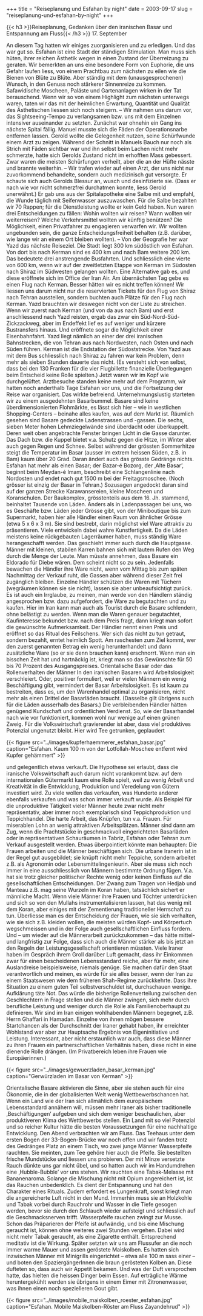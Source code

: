 +++
title = "Reiseplanung und Esfahan by night"
date = 2003-09-17
slug = "reiseplanung-und-esfahan-by-night"
+++

{{< h3 >}}Reiseplanung, Gedanken über den iranischen Basar und Entspannung am Fluss{{< /h3 >}}
17\. September

An diesem Tag hatten wir einiges zuorganisieren und zu erledigen. Und das war gut so. Esfahan ist eine Stadt der ständigen Stimulation. Man muss sich hüten, ihrer reichen Ästhetik wegen in einen Zustand der Überreizung zu geraten. Wir bemerkten an uns eine besondere Form von Euphorie, die uns Gefahr laufen liess, von einem Prachtbau zum nächsten zu eilen wie die Bienen von Blüte zu Blüte. Aber ständig mit dem (unausgesprochenen) Wunsch, in den Genuss noch stärkerer Sinnenreize zu kommen. Safawidische Moscheen, Paläste und Gartenanlagen wirken in der Tat berauschend. Wenn wir so von einem Highlight zum nächsten unterwegs waren, taten wir das mit der heimlichen Erwartung, Quantität und Qualität des Ästhetischen liessen sich noch steigern. – Wir nahmen uns darum vor, das Sightseeing-Tempo zu verlangsamen bzw. uns mit dem Einzelnen intensiver auseinander zu setzten.
Zunächst war ohnehin ein Gang ins nächste Spital fällig. Manuel musste sich die Fäden der Operationsnarbe entfernen lassen. Gerold wollte die Gelegenheit nutzen, seine Schürfwunde einem Arzt zu zeigen. Während der Schnitt in Manuels Bauch nur noch als Strich mit Fäden sichtbar war und ihn selbst beim Lachen nicht mehr schmerzte, hatte sich Gerolds Zustand nicht im erhofften Mass gebessert. Zwar waren die meisten Schürfungen verheilt, aber die an der Hüfte nässte und brannte weiterhin. – Wir trafen wieder auf einen Arzt, der uns nicht nur zuvorkommend behandelte, sondern auch medizinisch gut versorgte. Er schaute sich auch Gerolds Blessur an, wusch und desinfizierte sie. (Dass er nach wie vor nicht schmerzfrei durchatmen konnte, liess Gerold unerwähnt.) Er gab uns aus der Spitalapotheke eine Salbe mit und empfahl, die Wunde täglich mit Seifenwasser auszuwaschen. Für die Salbe bezahlten wir 70 Rappen; für die Dienstleistung wollte er kein Geld haben.
Nun waren drei Entscheidungen zu fällen: Wohin wollten wir reisen? Wann wollten wir weiterreisen? Welche Verkehrsmittel wollten wir künftig benützen? Die Möglichkeit, einen Privatfahrer zu engagieren verwarfen wir. Wir wollten ungebunden sein, die ganze Entscheidungsfreiheit behalten (z.B. darüber, wie lange wir an einem Ort bleiben wollten). – Von der Geografie her war Yazd das nächste Reiseziel. Die Stadt liegt 300 km südöstlich von Esfahan. Von dort bis nach Kerman sind es 400 km und nach Bam weitere 200 km. Das bedeutete drei anstrengende Busfahrten. Und schliesslich eine vierte von 600 km, wenn wir auf der zweitletzten Etappe von Kerman im Südosten nach Shiraz im Südwesten gelangen wollten. Eine Alternative gab es, und diese eröffnete sich im Office der Iran Air. Am übernächsten Tag gebe es einen Flug nach Kerman. Besser hätten wir es nicht treffen können! Wir liessen uns darum nicht nur die reservierten Tickets für den Flug von Shiraz nach Tehran ausstellen, sondern buchten auch Plätze für den Flug nach Kerman. Yazd brauchten wir deswegen nicht von der Liste zu streichen. Wenn wir zuerst nach Kerman (und von da aus nach Bam) und erst anschliessend nach Yazd reisten, ergab das zwar ein Süd-Nord-Süd-Zickzackweg, aber im Endeffekt lief es auf weniger und kürzere Bustransfers hinaus. Und eröffnete sogar die Möglichkeit einer Eisenbahnfahrt. Yazd liegt nämlich an einer der drei iranischen Bahnstrecken, die von Tehran aus nach Nordwesten, nach Osten und nach Süden führen. Kerman ist die Endstation der Südoststrecke. Von Yazd aus mit dem Bus schliesslich nach Shiraz zu fahren war kein Problem, denn mehr als sieben Stunden dauerte das nicht. (Es versteht sich von selbst, dass bei den 130 Franken für die vier Flugbillette finanzielle Überlegungen beim Entscheid keine Rolle spielten.)
Jetzt waren wir im Kopf wie durchgelüftet. Arztbesuche standen keine mehr auf dem Programm, wir hatten noch anderthalb Tage Esfahan vor uns, und die Fortsetzung der Reise war organisiert. Das wirkte befreiend. Unternehmungslustig starteten wir zu einem ausgedehnten Basarbummel.
Basare sind keine überdimensionierten Flohmärkte, es lässt sich hier – wie in westlichen Shopping-Centers – beinahe alles kaufen, was auf dem Markt ist. Räumlich gesehen sind Basare gedeckte Ladenstrassen und -gassen. Die sechs, sieben Meter hohen Lehmziegelwände sind überdacht oder überkuppelt. Deren weit oben angebrachte Fenster bringen Licht in die Gasse darunter. Das Dach bzw. die Kuppel bietet v.a. Schutz gegen die Hitze, im Winter aber auch gegen Regen und Schnee. Selbst während der grössten Sommerhitze steigt die Temperatur im Basar (ausser im extrem heissen Süden, z.B. in Bam) kaum über 20 Grad. Daran ändert auch das grösste Gedränge nichts.
Esfahan hat mehr als einen Basar; der Bazar-é Bozorg, der ‚Alte Basar’, beginnt beim Meydan-é Imam, beschreibt eine Schlangenlinie nach Nordosten und endet nach gut 1500 m bei der Freitagsmoschee. (Noch grösser ist einzig der Basar in Tehran.) Sozusagen angedockt daran sind auf der ganzen Strecke Karawansereien, kleine Moscheen und Koranschulen. Der Baukomplex, grösstenteils aus dem 16. Jh. stammend, beinhaltet Tausende von Läden.
Anders als in Ladenpassagen bei uns, wo es Geschäfte bzw. Läden jeder Grösse gibt, von der Miniboutique bis zum Supermarkt, haben hier alle Händler einen Raum von ähnlicher Grösse (etwa 5 x 6 x 3 m). Sie sind bestrebt, darin möglichst viel Ware attraktiv zu präsentieren. Viele entwickeln dabei wahre Kunstfertigkeit.
Da die Läden meistens keine rückgebauten Lagerräumer haben, muss ständig Ware herangeschafft werden. Das geschieht immer auch durch die Hauptgasse. Männer mit kleinen, stabilen Karren bahnen sich mit lautem Rufen den Weg durch die Menge der Leute.
Man müsste annehmen, dass Basare ein Eldorado für Diebe wären. Dem scheint nicht so zu sein. Jedenfalls bewachen die Händler ihre Ware nicht, wenn vom Mittag bis zum späten Nachmittag der Verkauf ruht, die Gassen aber während dieser Zeit frei zugänglich bleiben. Einzelne Händler schützen die Waren mit Tüchern (wegräumen können sie sie nicht), lassen sie aber unbeaufsichtigt zurück.
Es ist auch ein Irrglaube, zu meinen, man werde von den Händlern ständig angesprochen bzw. dazu aufgefordert, die Ware zu begutachten und zu kaufen. Hier im Iran kann man auch als Tourist durch die Basare schlendern, ohne belästigt zu werden. Wenn man die Waren genauer begutachtet, Kaufinteresse bekundet bzw. nach dem Preis fragt, dann kriegt man sofort die gewünschte Aufmerksamkeit. Der Händler nennt einen Preis und eröffnet so das Ritual des Feilschens. Wer sich das nicht zu tun getraut, sondern bezahlt, erntet heimlich Spott. Am raschesten zum Ziel kommt, wer den zuerst genannten Betrag ein wenig herunterhandelt und dann zusätzliche Ware (so er sie denn brauchen kann) erschnorrt. Wenn man ein bisschen Zeit hat und hartnäckig ist, kriegt man so das Gewünschte für 50 bis 70 Prozent des Ausgangspreises.
Orientalische Basar oder das Rollenverhalten der Männer
In den iranischen Basaren wird Arbeitslosigkeit verschleiert. Oder, positiver formuliert, weil er vielen Männern ein wenig Beschäftigung gibt, vermindert der Basar Arbeitslosigkeit. Es ist kaum zu bestreiten, dass es, um den Warenhandel optimal zu organisieren, nicht mehr als einen Drittel der Basarläden braucht. (Dasselbe gilt übrigens auch für die Läden ausserhalb des Basars.) Die verbleibenden Händler hätten genügend Kundschaft und ordentlichen Verdienst. So, wie der Basarhandel nach wie vor funktioniert, kommen wohl nur wenige auf einen grünen Zweig. Für die Volkswirtschaft gravierender ist aber, dass viel produktives Potenzial ungenutzt bleibt. Hier wird Tee getrunken, geplaudert 

{{< figure src="../images/kupferhaemmerer_esfahan_basar.jpg" caption="Esfahan. Kaum 100 m von der Lotfollah-Moschee entfernt wird Kupfer gehämmert" >}}

und gelegentlich etwas verkauft. Die Hypothese sei erlaubt, dass die iranische Volkswirtschaft auch darum nicht vorankommt bzw. auf dem internationalen Gütermarkt kaum eine Rolle spielt, weil zu wenig Arbeit und Kreativität in die Entwicklung, Produktion und Veredelung von Gütern investiert wird. Zu viele wollen das verkaufen, was Hunderte anderer ebenfalls verkaufen und was schon immer verkauft wurde. Als Beispiel für die unproduktive Tätigkeit vieler Männer heute zwar nicht mehr repräsentativ, aber immer noch exemplarisch sind Teppichproduktion und Teppichhandel. Die harte Arbeit, das Knüpfen, tun v.a. Frauen. Für miserablen Lohn an wenig attraktiven Arbeitsplätzen. Männer sind dann am Zug, wenn die Prachtstücke in geschmackvoll eingerichteten Basarläden oder in repräsentativen Schauräumen in Tabriz, Esfahan oder Tehran zum Verkauf ausgestellt werden. Etwas überpointiert könnte man behaupten: Die Frauen arbeiten und die Männer beschäftigen sich.
Die urbane Iranerin ist in der Regel gut ausgebildet; sie knüpft nicht mehr Teppiche, sondern arbeitet z.B. als Agronomin oder Lebensmittelingenieurin. Aber sie muss sich noch immer in eine ausschliesslich von Männern bestimmte Ordnung fügen. V.a. hat sie trotz gleicher politischer Rechte wenig oder keinen Einfluss auf die gesellschaftlichen Entscheidungen. Der Zwang zum Tragen von Hedjab und Manteau z.B. mag seine Wurzeln im Koran haben, tatsächlich sichert er männliche Macht. Wenn viele Männer ihre Frauen und Töchter unterdrücken und sich so von den Mullahs instrumentalisieren lassen, hat das wenig mit dem Koran, aber einiges mit der Zementierung traditioneller Herrschaft zu tun. Überliesse man es der Entscheidung der Frauen, wie sie sich verhalten, wie sie sich z.B. kleiden wollen, die meisten würden Kopf- und Körpertuch wegschmeissen und in der Folge auch gesellschaftlichen Einfluss fordern. Und – um wieder auf die Männerarbeit zurückzukommen – das hätte mittel- und langfristig zur Folge, dass sich auch die Männer stärker als bis jetzt an den Regeln der Leistungsgesellschaft orientieren müssten.
Viele Iraner haben im Gespräch ihrem Groll darüber Luft gemacht, dass ihr Einkommen zwar für einen bescheidenen Lebensstandard reiche, aber für mehr, eine Auslandreise beispielsweise, niemals genüge. Sie machen dafür den Staat verantwortlich und meinen, es würde für sie alles besser, wenn der Iran zu einem Staatswesen wie dem früheren Shah-Regime zurückkehrte. Dass ihre Situation zu einem guten Teil selbstverschuldet ist, durchschauen wenige. Aufklärung täte Not. Das würde die bisherige Rollenverteilung zwischen den Geschlechtern in Frage stellen und die Männer zwingen, sich mehr durch berufliche Leistung und weniger durch die Rolle als Familienoberhaupt zu definieren.
Wir sind im Iran einigen wohlhabenden Männern begegnet, z.B. Herrn Ghaffari in Hamadan. Einzelne von ihnen mögen bessere Startchancen als der Durchschnitt der Iraner gehabt haben, ihr erreichter Wohlstand war aber zur Hauptsache Ergebnis von Eigeninitiative und Leistung. Interessant, aber nicht erstaunlich war auch, dass diese Männer zu ihren Frauen ein partnerschaftlichen Verhältnis haben, diese nicht in eine dienende Rolle drängen. (Im Privatbereich leben ihre Frauen wie Europäerinnen.)

{{< figure src="../images/gewuerzladen_basar_kerman.jpg" caption="Gerwürzladen im Basar von Kerman" >}}

Orientalische Basare aktivieren die Sinne, aber sie stehen auch für eine Ökonomie, die in der globalisierten Welt wenig Wettbewerbschancen hat. Wenn ein Land wie der Iran sich allmählich dem europäischem Lebensstandard annähern will, müssen mehr Iraner als bisher traditionelle ‚Beschäftigungen’ aufgeben und sich dem weniger beschaulichen, aber produktiveren Klima des Wettbewerbs stellen. Ein Land mit so viel Potenzial und so reicher Kultur hätte die besten Voraussetzungen für eine nachhaltige Entwicklung.
Den Abend verbrachten wir am Fluss. Das Teehaus unter dem ersten Bogen der 33-Bogen-Brücke war noch offen und wir fanden trotz des Gedränges Platz an einem Tisch, wo zwei junge Männer Wasserpfeife rauchten. Sie meinten, zum Tee gehöre hier auch die Pfeife. Sie bestellten frische Mundstücke und liessen uns probieren. Der mit Minze versetzte Rauch dünkte uns gar nicht übel, und so hatten auch wir im Handumdrehen eine ‚Hubble-Bubble’ vor uns stehen. Wir rauchten eine Tabak-Melasse mit Bananenaroma. Solange die Mischung nicht mit Opium angereichert ist, ist das Rauchen unbedenklich. Es dient der Entspannung und hat den Charakter eines Rituals. Zudem erfordert es Lungenkraft, sonst kriegt man die angereicherte Luft nicht in den Mund. Immerhin muss sie an Holzkohle und Tabak vorbei durch Rauchrohr und Wasser in die Tiefe gesogen werden, bevor sie durch den Schlauch wieder aufsteigt und schliesslich auf die Geschmacksnerven trifft.
Wasserpfeife rauchen zwingt zur Musse. Schon das Präparieren der Pfeife ist aufwändig, und bis eine Mischung geraucht ist, können ohne weiteres zwei Stunden vergehen. Dabei wird nicht mehr Tabak geraucht, als eine Zigarette enthält. Entsprechend meditativ ist die Wirkung.
Später setzten wir uns am Flussufer an die noch immer warme Mauer und assen geröstete Maiskolben. Es hatten sich inzwischen Männer mit Minigrills eingerichtet – etwa alle 100 m sass einer – und boten den SpaziergängerInnen die braun gerösteten Kolben an. Diese dufteten so, dass auch wir Appetit bekamen. Und was der Duft versprochen hatte, das hielten die heissen Dinger beim Essen. Auf erträgliche Wärme heruntergekühlt werden sie übrigens in einem Eimer mit Zitronenwasser, was ihnen einen noch spezielleren Gout gibt.

{{< figure src="../images/mobile_maiskolben_roester_esfahan.jpg" caption="Esfahan. Mobile Maiskolben-Röster am Fluss Zayandehrud" >}}
